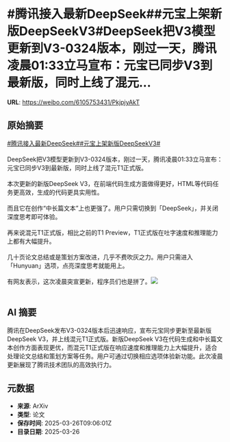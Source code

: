 # #腾讯接入最新DeepSeek##元宝上架新版DeepSeekV3#DeepSeek把V3模型更新到V3-0324版本，刚过一天，腾讯凌晨01:33立马宣布：元宝已同步V3到最新版，同时上线了混元...

**URL**: https://weibo.com/6105753431/PkjpjyAkT

## 原始摘要

<a href="https://m.weibo.cn/search?containerid=231522type%3D1%26t%3D10%26q%3D%23%E8%85%BE%E8%AE%AF%E6%8E%A5%E5%85%A5%E6%9C%80%E6%96%B0DeepSeek%23&amp;extparam=%23%E8%85%BE%E8%AE%AF%E6%8E%A5%E5%85%A5%E6%9C%80%E6%96%B0DeepSeek%23" data-hide=""><span class="surl-text">#腾讯接入最新DeepSeek#</span></a><a href="https://m.weibo.cn/search?containerid=231522type%3D1%26t%3D10%26q%3D%23%E5%85%83%E5%AE%9D%E4%B8%8A%E6%9E%B6%E6%96%B0%E7%89%88DeepSeekV3%23&amp;extparam=%23%E5%85%83%E5%AE%9D%E4%B8%8A%E6%9E%B6%E6%96%B0%E7%89%88DeepSeekV3%23" data-hide=""><span class="surl-text">#元宝上架新版DeepSeekV3#</span></a><br><br>DeepSeek把V3模型更新到V3-0324版本，刚过一天，腾讯凌晨01:33立马宣布：元宝已同步V3到最新版，同时上线了混元T1正式版。<br><br>本次更新的新版DeepSeek V3，在前端代码生成方面做得更好，HTML等代码任务更高效，生成的代码更具实用性。<br><br>而且它在创作“中长篇文本”上也更强了。用户只需切换到「DeepSeek」，并关闭深度思考即可体验。<br><br>再来说混元T1正式版，相比之前的T1 Preview，T1正式版在吐字速度和推理能力上都有大幅提升。<br><br>几十页论文总结或是策划方案改进，几乎不费吹灰之力。用户只需进入「Hunyuan」选项，点亮深度思考就能用上。<br><br>有网友表示，这次凌晨突宣更新，程序员们也是拼了。<img style="" src="https://tvax3.sinaimg.cn/large/006Fd7o3gy1hzu80awsqqj312w1ce4d7.jpg" referrerpolicy="no-referrer"><br><br>

## AI 摘要

腾讯在DeepSeek发布V3-0324版本后迅速响应，宣布元宝同步更新至最新版DeepSeek V3，并上线混元T1正式版。新版DeepSeek V3在代码生成和中长篇文本创作方面表现更优，而混元T1正式版在响应速度和推理能力上大幅提升，适合处理论文总结和策划方案等任务。用户可通过切换相应选项体验新功能。此次凌晨更新展现了腾讯技术团队的高效执行力。

## 元数据

- **来源**: ArXiv
- **类型**: 论文
- **保存时间**: 2025-03-26T09:06:01Z
- **目录日期**: 2025-03-26

